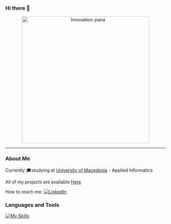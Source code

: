 ### Hi there 👋

<p align="center">
  <img src="https://github.com/ElisavetKanidou/ElisavetKanidou/assets/102418371/7dbf2e7c-1901-4836-ac7c-229c3a899205" alt="Innovation-pana" width="400">
</p>

---
### About Me

Currently 🎓studying at [University of Macedonia](https://www.uom.gr/) - Applied Informatics

All of my projects are available [Here](https://github.com/ElisavetKanidou?tab=repositories)

How to reach me: [![LinkedIn](https://img.shields.io/badge/LinkedIn-0077B5?style=for-the-badge&logo=linkedin&logoColor=white)](https://www.linkedin.com/in/elisavet-kanidou-537844223/)

### Languages and Tools
[![My Skills](https://skillicons.dev/icons?i=java,py,r,c,androidstudio,vscode)](https://skillicons.dev)
